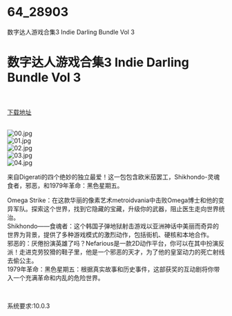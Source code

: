 # 64_28903
数字达人游戏合集3 Indie Darling Bundle Vol 3
# 数字达人游戏合集3 Indie Darling Bundle Vol 3
 <br/></br>
[下载地址](https://www.switch520.cc/article/28903 "下载地址")
<br/></br>

<p><img title="00.jpg" src="https://www.switch520.cc/muke_img/2022_03_31_555dad0d249aa.jpg" alt="00.jpg"><br>
<img title="01.jpg" src="https://www.switch520.cc/muke_img/2022_03_31_dd99bc5a6c03a.jpg" alt="01.jpg"><br>
<img title="02.jpg" src="https://www.switch520.cc/muke_img/2022_03_31_0268581aac64b.jpg" alt="02.jpg"><br>
<img title="03.jpg" src="https://www.switch520.cc/muke_img/2022_03_31_00b13837a44be.jpg" alt="03.jpg"><br>
<img title="04.jpg" src="https://www.switch520.cc/muke_img/2022_03_31_98d5c41a941b0.jpg" alt="04.jpg"></p>
<p>来自Digerati的四个绝妙的独立最爱！这一包包含欧米茄罢工，Shikhondo-灵魂食者，邪恶，和1979年革命：黑色星期五。</p>
<p>Omega Strike：在这款华丽的像素艺术metroidvania中击败Omega博士和他的变异军队。探索这个世界，找到它隐藏的宝藏，升级你的武器，阻止医生走向世界统治。<br>
Shikhondo——食魂者：这个韩国子弹地狱射击游戏以亚洲神话中美丽而奇异的世界为背景，提供了多种游戏模式的激烈动作，包括街机、硬核和本地合作。<br>
邪恶的：厌倦扮演英雄了吗？Nefarious是一款2D动作平台，你可以在其中扮演反派！走进克劳狡猾的鞋子里，他是一个邪恶的天才，为了他的皇室动力的死亡射线去偷公主。<br>
1979年革命：黑色星期五：根据真实故事和历史事件，这部获奖的互动剧将你带入一个充满革命和内乱的危险世界。</p>
<p>&nbsp;</p>
<p>系统要求:10.0.3</p>



